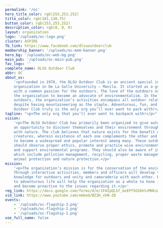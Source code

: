 ```yaml
---
permalink: '/oc'
hero_title_color: rgb(253,253,252)
title_color: rgb(181,130,75)
button_color: rgb(253,253,252)
description_color: rgb(0, 0, 0)
layout: organization
logo: '/uploads/oc-logo.png'
cluster: ASPIRE
fb_link: https://www.facebook.com/dlsuoutdoorclub
membership_banner: '/uploads/oc-mem-banner.png'
hero_bg: '/uploads/oc-web-bg.png'
main_pub: '/uploads/oc-main-pub.png'
fav_logo: ''
complete_name: DLSU Outdoor Club
abbr: OC
about_us:
    '<p>Founded in 1978, the DLSU Outdoor Club is an ancient special interest
    organization in De La Salle University – Manila. It started as a group of people
    with a common passion for the outdoors. The love of the outdoors naturally developed
    the organization to become an advocate of environmentalism. In the spirit of the
    outdoors, the organization’s activities encompass all outdoor related activities
    despite having mountaineering as the staple. Adventurous, fun, and green, The DLSU
    Outdoor Club truly is the only org you’ll ever want to pack with!</p>'
tagline: "<p>The only org that you'll ever want to backpack with!</p>"
vision:
    '<p>The DLSU Outdoor Club has primarily been organized to give outdoor enthusiasts
    an opportunity to discover themselves and their environment through communication
    with nature. The club believes that nature exists for the benefit of all living
    creatures, wherein existence of each one complements the other and for outdoor activities
    to become a widespread and popular interest among many. These outdoor enthusiasts
    should observe proper ethics, promote and practice wise environmental decisions
    and support environmental programs. They should also be aware of important issues
    which include pollution management, recycling, proper waste management, reforestation,
    animal protection and nature protection.</p>'
mission:
    '<p>The organization’s mission is for the conservation of the environment.
    Through interactive activities, members and officers will develop the technical
    knowledge for outdoors and unity and camaraderie with each other. Being exposed
    to adventurous life will help the organization as a whole to hone its image on environmentalism
    and become proactive to the issues regarding it.</p>'
reg_link: https://docs.google.com/forms/d/e/1FAIpQLSf_moEPf5O26htzMHkzwtOpg_c3-h2CP24KZs9gQwGgVu8CYw/viewform
vid_link: https://www.youtube.com/embed/BZZH_xhN-Z8
events:
    - '/uploads/oc-flagship-3.png'
    - '/uploads/oc-flagship-2.png'
    - '/uploads/oc-flagship-1.png'
use_full_name: false
---
```

